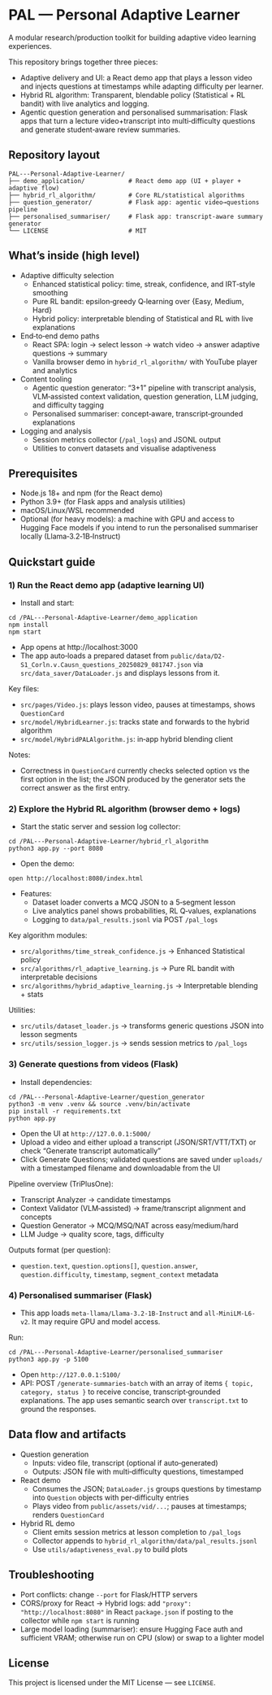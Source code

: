 # PAL — Personal Adaptive Learner

A modular research/production toolkit for building adaptive video learning experiences.

This repository brings together three pieces:

- Adaptive delivery and UI: a React demo app that plays a lesson video and injects questions at timestamps while adapting difficulty per learner.
- Hybrid RL algorithm: Transparent, blendable policy (Statistical + RL bandit) with live analytics and logging.
- Agentic question generation and personalised summarisation: Flask apps that turn a lecture video+transcript into multi‑difficulty questions and generate student‑aware review summaries.

## Repository layout

```
PAL---Personal-Adaptive-Learner/
├── demo_application/            # React demo app (UI + player + adaptive flow)
├── hybrid_rl_algorithm/         # Core RL/statistical algorithms
├── question_generator/          # Flask app: agentic video→questions pipeline
├── personalised_summariser/     # Flask app: transcript‑aware summary generator
└── LICENSE                      # MIT
```

## What’s inside (high level)

- Adaptive difficulty selection
  - Enhanced statistical policy: time, streak, confidence, and IRT‑style smoothing
  - Pure RL bandit: epsilon‑greedy Q‑learning over {Easy, Medium, Hard}
  - Hybrid policy: interpretable blending of Statistical and RL with live explanations
- End‑to‑end demo paths
  - React SPA: login → select lesson → watch video → answer adaptive questions → summary
  - Vanilla browser demo in `hybrid_rl_algorithm/` with YouTube player and analytics
- Content tooling
  - Agentic question generator: “3+1” pipeline with transcript analysis, VLM‑assisted context validation, question generation, LLM judging, and difficulty tagging
  - Personalised summariser: concept‑aware, transcript‑grounded explanations
- Logging and analysis
  - Session metrics collector (`/pal_logs`) and JSONL output
  - Utilities to convert datasets and visualise adaptiveness

## Prerequisites

- Node.js 18+ and npm (for the React demo)
- Python 3.9+ (for Flask apps and analysis utilities)
- macOS/Linux/WSL recommended
- Optional (for heavy models): a machine with GPU and access to Hugging Face models if you intend to run the personalised summariser locally (Llama‑3.2‑1B‑Instruct)

## Quickstart guide

### 1) Run the React demo app (adaptive learning UI)

- Install and start:

```
cd /PAL---Personal-Adaptive-Learner/demo_application
npm install
npm start
```

- App opens at http://localhost:3000
- The app auto‑loads a prepared dataset from `public/data/D2-S1_Corln.v.Causn_questions_20250829_081747.json` via `src/data_saver/DataLoader.js` and displays lessons from it.

Key files:

- `src/pages/Video.js`: plays lesson video, pauses at timestamps, shows `QuestionCard`
- `src/model/HybridLearner.js`: tracks state and forwards to the hybrid algorithm
- `src/model/HybridPALAlgorithm.js`: in‑app hybrid blending client

Notes:

- Correctness in `QuestionCard` currently checks selected option vs the first option in the list; the JSON produced by the generator sets the correct answer as the first entry.

### 2) Explore the Hybrid RL algorithm (browser demo + logs)

- Start the static server and session log collector:

```
cd /PAL---Personal-Adaptive-Learner/hybrid_rl_algorithm
python3 app.py --port 8080
```

- Open the demo:

```
open http://localhost:8080/index.html
```

- Features:
  - Dataset loader converts a MCQ JSON to a 5‑segment lesson
  - Live analytics panel shows probabilities, RL Q‑values, explanations
  - Logging to `data/pal_results.jsonl` via POST `/pal_logs`

Key algorithm modules:

- `src/algorithms/time_streak_confidence.js` → Enhanced Statistical policy
- `src/algorithms/rl_adaptive_learning.js` → Pure RL bandit with interpretable decisions
- `src/algorithms/hybrid_adaptive_learning.js` → Interpretable blending + stats

Utilities:

- `src/utils/dataset_loader.js` → transforms generic questions JSON into lesson segments
- `src/utils/session_logger.js` → sends session metrics to `/pal_logs`

### 3) Generate questions from videos (Flask)

- Install dependencies:

```
cd /PAL---Personal-Adaptive-Learner/question_generator
python3 -m venv .venv && source .venv/bin/activate
pip install -r requirements.txt
python app.py
```

- Open the UI at `http://127.0.0.1:5000/`
- Upload a video and either upload a transcript (JSON/SRT/VTT/TXT) or check “Generate transcript automatically”
- Click Generate Questions; validated questions are saved under `uploads/` with a timestamped filename and downloadable from the UI

Pipeline overview (TriPlusOne):

- Transcript Analyzer → candidate timestamps
- Context Validator (VLM‑assisted) → frame/transcript alignment and concepts
- Question Generator → MCQ/MSQ/NAT across easy/medium/hard
- LLM Judge → quality score, tags, difficulty

Outputs format (per question):

- `question.text`, `question.options[]`, `question.answer`, `question.difficulty`, `timestamp`, `segment_context` metadata

### 4) Personalised summariser (Flask)

- This app loads `meta-llama/Llama-3.2-1B-Instruct` and `all-MiniLM-L6-v2`. It may require GPU and model access.

Run:

```
cd /PAL---Personal-Adaptive-Learner/personalised_summariser
python3 app.py -p 5100
```

- Open `http://127.0.0.1:5100/`
- API: POST `/generate-summaries-batch` with an array of items `{ topic, category, status }` to receive concise, transcript‑grounded explanations. The app uses semantic search over `transcript.txt` to ground the responses.

## Data flow and artifacts

- Question generation
  - Inputs: video file, transcript (optional if auto‑generated)
  - Outputs: JSON file with multi‑difficulty questions, timestamped
- React demo
  - Consumes the JSON; `DataLoader.js` groups questions by timestamp into `Question` objects with per‑difficulty entries
  - Plays video from `public/assets/vid/...`; pauses at timestamps; renders `QuestionCard`
- Hybrid RL demo
  - Client emits session metrics at lesson completion to `/pal_logs`
  - Collector appends to `hybrid_rl_algorithm/data/pal_results.jsonl`
  - Use `utils/adaptiveness_eval.py` to build plots

## Troubleshooting

- Port conflicts: change `--port` for Flask/HTTP servers
- CORS/proxy for React → Hybrid logs: add `"proxy": "http://localhost:8080"` in React `package.json` if posting to the collector while `npm start` is running
- Large model loading (summariser): ensure Hugging Face auth and sufficient VRAM; otherwise run on CPU (slow) or swap to a lighter model

## License

This project is licensed under the MIT License — see `LICENSE`.
